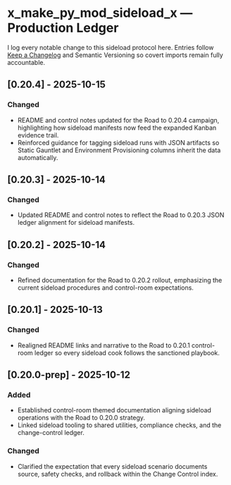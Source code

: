 # x_make_py_mod_sideload_x — Production Ledger

I log every notable change to this sideload protocol here. Entries follow [Keep a Changelog](https://keepachangelog.com/en/1.1.0/) and Semantic Versioning so covert imports remain fully accountable.

## [0.20.4] - 2025-10-15
### Changed
- README and control notes updated for the Road to 0.20.4 campaign, highlighting how sideload manifests now feed the expanded Kanban evidence trail.
- Reinforced guidance for tagging sideload runs with JSON artifacts so Static Gauntlet and Environment Provisioning columns inherit the data automatically.

## [0.20.3] - 2025-10-14
### Changed
- Updated README and control notes to reflect the Road to 0.20.3 JSON ledger alignment for sideload manifests.

## [0.20.2] - 2025-10-14
### Changed
- Refined documentation for the Road to 0.20.2 rollout, emphasizing the current sideload procedures and control-room expectations.

## [0.20.1] - 2025-10-13
### Changed
- Realigned README links and narrative to the Road to 0.20.1 control-room ledger so every sideload cook follows the sanctioned playbook.

## [0.20.0-prep] - 2025-10-12
### Added
- Established control-room themed documentation aligning sideload operations with the Road to 0.20.0 strategy.
- Linked sideload tooling to shared utilities, compliance checks, and the change-control ledger.

### Changed
- Clarified the expectation that every sideload scenario documents source, safety checks, and rollback within the Change Control index.
